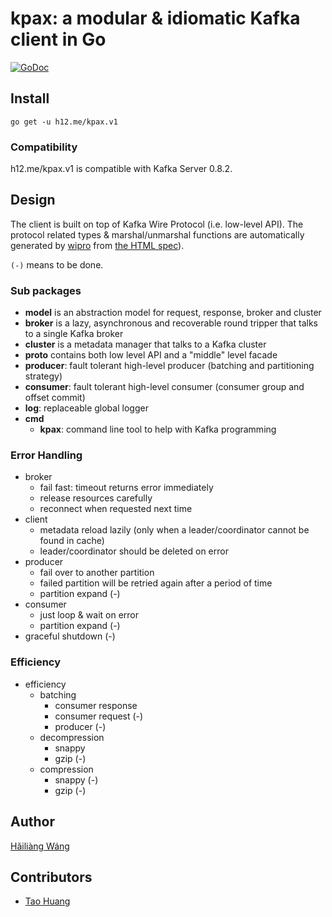 kpax: a modular & idiomatic Kafka client in Go
==============================================

[![GoDoc](https://godoc.org/h12.me/kpax?status.svg)](https://godoc.org/h12.me/kpax)

Install
-------

```
go get -u h12.me/kpax.v1
```

### Compatibility

h12.me/kpax.v1 is compatible with Kafka Server 0.8.2.

Design
------

The client is built on top of Kafka Wire Protocol (i.e. low-level API). The protocol related types & marshal/unmarshal functions are automatically generated by [wipro](https://github.com/h12w/wipro) from [the HTML spec](https://cwiki.apache.org/confluence/display/KAFKA/A+Guide+To+The+Kafka+Protocol)).

`(-)` means to be done.

### Sub packages

* **model** is an abstraction model for request, response, broker and cluster
* **broker** is a lazy, asynchronous and recoverable round tripper that talks to a single Kafka broker
* **cluster** is a metadata manager that talks to a Kafka cluster
* **proto** contains both low level API and a "middle" level facade
* **producer**: fault tolerant high-level producer (batching and partitioning strategy)
* **consumer**: fault tolerant high-level consumer (consumer group and offset commit)
* **log**: replaceable global logger
* **cmd**
    - **kpax**: command line tool to help with Kafka programming

### Error Handling

* broker
  + fail fast: timeout returns error immediately
  + release resources carefully
  + reconnect when requested next time
* client
  + metadata reload lazily (only when a leader/coordinator cannot be found in cache)
  + leader/coordinator should be deleted on error
* producer
  + fail over to another partition
  + failed partition will be retried again after a period of time
  + partition expand (-)
* consumer
  + just loop & wait on error
  + partition expand (-)
* graceful shutdown (-)

### Efficiency

* efficiency
  + batching
    - consumer response
    - consumer request (-)
    - producer (-)
  + decompression
    - snappy
    - gzip (-)
  + compression
    - snappy (-)
    - gzip (-)

Author
------

[Hǎiliàng Wáng](https://github.com/h12w)

Contributors
------------

* [Tao Huang](https://github.com/AnotherGoogleFans)
